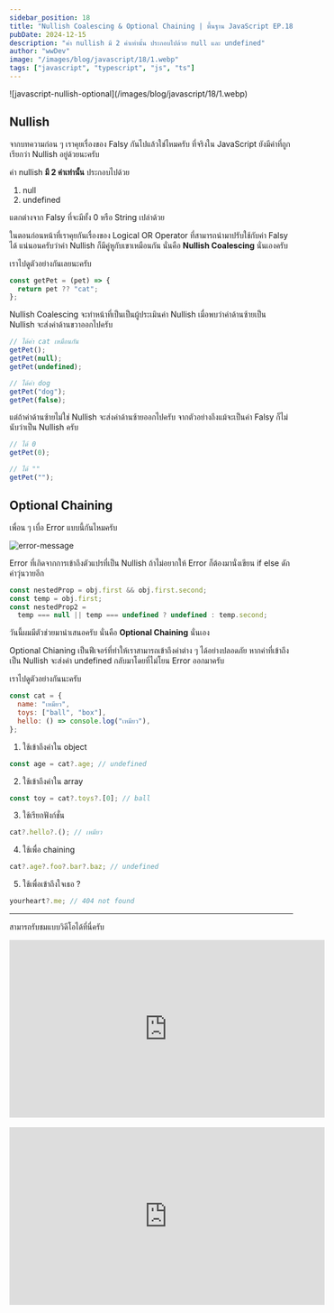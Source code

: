 ```yaml
---
sidebar_position: 18
title: "Nullish Coalescing & Optional Chaining | พื้นฐาน JavaScript EP.18-19"
pubDate: 2024-12-15
description: "ค่า nullish มี 2 ค่าเท่านั้น ประกอบไปด้วย null และ undefined"
author: "wwDev"
image: "/images/blog/javascript/18/1.webp"
tags: ["javascript", "typescript", "js", "ts"]
---
```


<div class="coverWrapper">
![javascript-nullish-optional](/images/blog/javascript/18/1.webp)
</div>

## Nullish

จากบทความก่อน ๆ เราคุยเรื่องของ Falsy กันไปแล้วใช่ไหมครับ ที่จริงใน JavaScript ยังมีค่าที่ถูกเรียกว่า Nullish อยู่ด้วยนะครับ

ค่า nullish **มี 2 ค่าเท่านั้น** ประกอบไปด้วย

1. null
2. undefined

แตกต่างจาก Falsy ที่จะมีทั้ง 0 หรือ String เปล่าด้วย

ในตอนก่อนหน้าที่เราคุยกันเรื่องของ Logical OR Operator ที่สามารถนำมาปรับใช้กับค่า Falsy ได้ แน่นอนครับว่าค่า Nullish ก็มีคู่หูกับเขาเหมือนกัน นั่นคือ **Nullish Coalescing** นั่นเองครับ

เราไปดูตัวอย่างกันเลยนะครับ

```javascript
const getPet = (pet) => {
  return pet ?? "cat";
};
```

Nullish Coalescing จะทำหน้าที่เป็นเป็นผู้ประเมินค่า Nullish เมื่อพบว่าค่าด้านซ้ายเป็น Nullish จะส่งค่าด้านขวาออกไปครับ

```javascript
// ได้ค่า cat เหมือนกัน
getPet();
getPet(null);
getPet(undefined);

// ได้ค่า dog
getPet("dog");
getPet(false);
```

แต่ถ้าค่าด้านซ้ายไม่ใช่ Nullish จะส่งค่าด้านซ้ายออกไปครับ จากตัวอย่างถึงแม้จะเป็นค่า Falsy ก็ไม่นับว่าเป็น Nullish ครับ

```javascript
// ได้ 0
getPet(0);

// ได้ ""
getPet("");
```

## Optional Chaining

เพื่อน ๆ เบื่อ Error แบบนี้กันไหมครับ

![error-message](/images/blog/javascript/18/2.webp)

Error ที่เกิดจากการเข้าถึงตัวแปรที่เป็น Nullish ถ้าไม่อยากให้ Error ก็ต้องมานั่งเขียน if else ดักค่าวุ่นวายอีก

```javascript
const nestedProp = obj.first && obj.first.second;
const temp = obj.first;
const nestedProp2 =
  temp === null || temp === undefined ? undefined : temp.second;
```

วันนี้ผมมีตัวช่วยมานำเสนอครับ นั่นคือ **Optional Chaining** นั่นเอง

Optional Chianing เป็นฟีเจอร์ที่ทำให้เราสามารถเข้าถึงค่าต่าง ๆ ได้อย่างปลอดภัย หากค่าที่เข้าถึงเป็น Nullish จะส่งค่า undefined กลับมาโดยที่ไม่โยน Error ออกมาครับ

เราไปดูตัวอย่างกันนะครับ

```javascript
const cat = {
  name: "เหมียว",
  toys: ["ball", "box"],
  hello: () => console.log("เหมียว"),
};
```

1. ใช้เข้าถึงค่าใน object

```javascript
const age = cat?.age; // undefined
```

2. ใช้เข้าถึงค่าใน array

```javascript
const toy = cat?.toys?.[0]; // ball
```

3. ใช้เรียกฟังก์ชั่น

```javascript
cat?.hello?.(); // เหมียว
```

4. ใช้เพื่อ chaining

```javascript
cat?.age?.foo?.bar?.baz; // undefined
```

5. ใช้เพื่อเข้าถึงใจเธอ ?

```javascript
yourheart?.me; // 404 not found
```

---

สามารถรับชมแบบวิดีโอได้ที่นี่ครับ

<div class="videoWrapper">
<iframe width="560" height="315" src="https://www.youtube.com/embed/7TP_WCf8jjc?si=L6w1L9LgL0RdCg0P" title="YouTube video player" frameborder="0" allow="accelerometer; autoplay; clipboard-write; encrypted-media; gyroscope; picture-in-picture; web-share" referrerpolicy="strict-origin-when-cross-origin" allowfullscreen></iframe>
</div>

<br />

<div class="videoWrapper">
<iframe width="560" height="315" src="https://www.youtube.com/embed/5feZoYamtiw?si=ljsQNtNS7Cvg5ajD" title="YouTube video player" frameborder="0" allow="accelerometer; autoplay; clipboard-write; encrypted-media; gyroscope; picture-in-picture; web-share" referrerpolicy="strict-origin-when-cross-origin" allowfullscreen></iframe>
</div>
